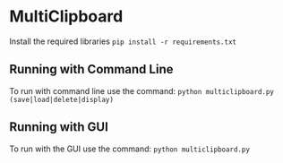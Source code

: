#  MultiClipboard
Install the required libraries
`pip install -r requirements.txt`

## Running with Command Line
To run with command line use the command:
`python multiclipboard.py (save|load|delete|display)`

## Running with GUI
To run with the GUI use the command:
`python multiclipboard.py`